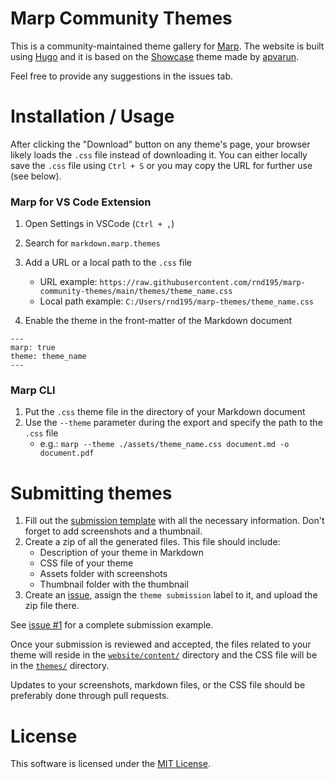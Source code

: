 # Marp Community Themes

This is a community-maintained theme gallery for [Marp](https://marp.app/). The website is built using [Hugo](https://gohugo.io/) and it is based on the [Showcase](https://github.com/apvarun/showcase-hugo-theme) theme made by [apvarun](https://github.com/apvarun/).

Feel free to provide any suggestions in the issues tab.

# Installation / Usage

After clicking the "Download" button on any theme's page, your browser likely loads the `.css` file instead of downloading it. You can either locally save the `.css` file using `Ctrl + S` or you may copy the URL for further use (see below).

### Marp for VS Code Extension

1. Open Settings in VSCode (`Ctrl + ,`)
2. Search for `markdown.marp.themes`
3. Add a URL or a local path to the `.css` file
   - URL example: `https://raw.githubusercontent.com/rnd195/marp-community-themes/main/themes/theme_name.css`
   - Local path example: `C:/Users/rnd195/marp-themes/theme_name.css`

4. Enable the theme in the front-matter of the Markdown document

```
---
marp: true
theme: theme_name
---
```

### Marp CLI

1. Put the `.css` theme file in the directory of your Markdown document
2. Use the `--theme` parameter during the export and specify the path to the `.css` file
   - e.g.: `marp --theme ./assets/theme_name.css document.md -o document.pdf`



# Submitting themes

1. Fill out the [submission template](https://github.com/rnd195/marp-community-themes/blob/main/template/submission_template.md) with all the necessary information. Don't forget to add screenshots and a thumbnail.
2. Create a zip of all the generated files. This file should include:
   - Description of your theme in Markdown
   - CSS file of your theme
   - Assets folder with screenshots
   - Thumbnail folder with the thumbnail
3. Create an [issue](https://github.com/rnd195/marp-community-themes/issues), assign the `theme submission` label to it, and upload the zip file there.

See [issue #1](https://github.com/rnd195/marp-community-themes/issues/1) for a complete submission example.

Once your submission is reviewed and accepted, the files related to your theme will reside in the [`website/content/`](https://github.com/rnd195/marp-community-themes/tree/main/website/content) directory and the CSS file will be in the [`themes/`](https://github.com/rnd195/marp-community-themes/tree/main/themes) directory. 

Updates to your screenshots, markdown files, or the CSS file should be preferably done through pull requests.



# License

This software is licensed under the [MIT License](https://github.com/rnd195/marp-community-themes/blob/main/LICENSE).
